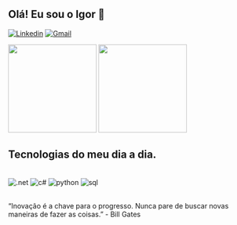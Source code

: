 ## Olá! Eu sou o Igor 👋
[![Linkedin](https://img.shields.io/badge/LinkedIn-0077B5?style=for-the-badge&logo=linkedin&logoColor=white)](https://www.linkedin.com/in/igor-tx/)
[![Gmail](https://img.shields.io/badge/Gmail-D14836?style=for-the-badge&logo=gmail&logoColor=white)](igorteixeiracs@gmail.com)


<div>
  <img height="180em" src="https://github-readme-stats.vercel.app/api?username=igorts2&theme=blue-green">
  <img height="180em" src="https://github-readme-stats.vercel.app/api/top-langs/?username=igorts2&theme=blue-green">
</div>



## Tecnologias do meu dia a dia.
<div style="display: inline_block"><br/>
  <img align="center" alt=".net" src="https://img.shields.io/badge/.NET-5C2D91?style=for-the-badge&logo=.net&logoColor=white" />
  <img align="center" alt="c#" src="https://img.shields.io/badge/C%23-239120?style=for-the-badge&logo=c-sharp&logoColor=white" />
  <img align="center" alt="python" src="https://img.shields.io/badge/Python-14354C?style=for-the-badge&logo=python&logoColor=white" />
  <img align="center" alt="sql" src="https://img.shields.io/badge/MySQL-00000F?style=for-the-badge&logo=mysql&logoColor=white" />
</div><br/>

“Inovação é a chave para o progresso. Nunca pare de buscar novas maneiras de fazer as coisas.” - Bill Gates

